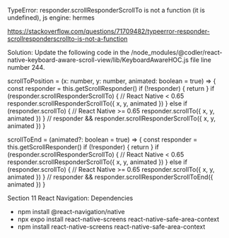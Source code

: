TypeError: responder.scrollResponderScrollTo is not a function (it is undefined), js engine: hermes


https://stackoverflow.com/questions/71709482/typeerror-responder-scrollresponderscrollto-is-not-a-function

Solution: 
Update the following code in the /node_modules/@codler/react-native-keyboard-aware-scroll-view/lib/KeyboardAwareHOC.js file line number 244.

scrollToPosition = (x: number, y: number, animated: boolean = true) => {
  const responder = this.getScrollResponder()
  if (!responder) {
    return
  }
  if (responder.scrollResponderScrollTo) {
    // React Native < 0.65
    responder.scrollResponderScrollTo({ x, y, animated })
  } else if (responder.scrollTo) {
    // React Native >= 0.65
    responder.scrollTo({ x, y, animated })
  }
  // responder && responder.scrollResponderScrollTo({ x, y, animated })
}

scrollToEnd = (animated?: boolean = true) => {
  const responder = this.getScrollResponder()
  if (!responder) {
    return
  }
  if (responder.scrollResponderScrollTo) {
    // React Native < 0.65
    responder.scrollResponderScrollTo({ x, y, animated })
  } else if (responder.scrollTo) {
    // React Native >= 0.65
    responder.scrollTo({ x, y, animated })
  }
  // responder && responder.scrollResponderScrollToEnd({ animated })
}


Section 11 React Navigation:
 Dependencies
  - npm install @react-navigation/native
  - npx expo install react-native-screens react-native-safe-area-context
  - npm install react-native-screens react-native-safe-area-context
  